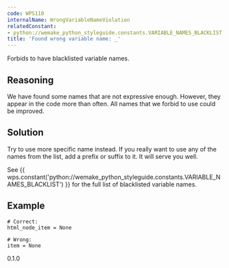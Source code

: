 ```yaml
---
code: WPS110
internalName: WrongVariableNameViolation
relatedConstant:
- python://wemake_python_styleguide.constants.VARIABLE_NAMES_BLACKLIST
title: 'Found wrong variable name: _'
---
```


Forbids to have blacklisted variable names.

## Reasoning
We have found some names that are not expressive enough. However,
they appear in the code more than often. All names that we forbid to
use could be improved.

## Solution
Try to use more specific name instead. If you really want to use any
of the names from the list, add a prefix or suffix to it. It will
serve you well.

See {{ wps.constant('python://wemake_python_styleguide.constants.VARIABLE_NAMES_BLACKLIST') }}
for the full list of blacklisted variable names.

## Example

    # Correct:
    html_node_item = None
    
    # Wrong:
    item = None

<div class="versionadded">

0.1.0

</div>